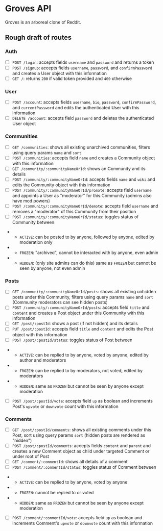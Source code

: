 # Groves API
Groves is an arboreal clone of Reddit.

## Rough draft of routes
### Auth
- [ ] `POST /login`: accepts fields `username` and `password` and returns a token
- [ ] `POST /signup`: accepts fields `username`, `password`, and `confirmPassword` and creates a User object with this information
- [ ] `GET /`: returns `200` if valid token provided and `400` otherwise
### User
- [ ] `POST /account`: accepts fields `username`, `bio`, `password`, `confirmPassword`, and `currentPassword` and edits the authenticated User with this information
- [ ] `DELETE /account`: accepts field `password` and deletes the authenticated User object
### Communities
- [ ] `GET /communities`: shows all existing unarchived communities, filters using query params `name` and `sort`
- [ ] `POST /communities`: accepts field `name` and creates a Community object with this information
- [ ] `GET /community/:communityNameOrId`: shows an Community and its details
- [ ] `POST /community/:communityNameOrId`: accepts fields `name` and `wiki` and edits the Community object with this information
- [ ] `POST /community/:communityNameOrId/promote`: accepts field `username` and appoints a User as "moderator" for this Community (admins also have mod powers)
- [ ] `POST /community/:communityNameOrId/demote`: accepts field `username` and removes a "moderator" of this Community from their position
- [ ] `POST /community/:communityNameOrId/status`: toggles status of Community between
- - `ACTIVE`: can be posted to by anyone, followed by anyone, edited by moderation only
- - `FROZEN`: "archived", cannot be interacted with by anyone, even admin
- - `HIDDEN`: (only site admins can do this) same as `FROZEN` but cannot be seen by anyone, not even admin
### Posts
- [ ] `GET /community/:communityNameOrId/posts`: shows all existing unhidden posts under this Community, filters using query params `name` and `sort` (Community moderators can see hidden posts)
- [ ] `POST /community/:communityNameOrId/posts`: accepts field `title` and `content` and creates a Post object under this Community with this information
- [ ] `GET /post/:postId`: shows a post (if not hidden) and its details
- [ ] `PUT /post/:postId`: accepts field `title` and `content` and edits the Post object with this information
- [ ] `POST /post/:postId/status`: toggles status of Post between
- - `ACTIVE`: can be replied to by anyone, voted by anyone, edited by author and moderators
- - `FROZEN`: can be replied to by moderators, not voted, edited by moderators
- - `HIDDEN`: same as `FROZEN` but cannot be seen by anyone except moderation
- [ ] `POST /post/:postId/vote`: accepts field `up` as boolean and increments Post's `upvote` or `downvote` count with this information
### Comments
- [ ] `GET /post/:postId/comments`: shows all existing comments under this Post, sort using query params `sort` (hidden posts are rendered as "hidden")
- [ ] `POST /post/:postId/comments`: accepts fields `content` and `parent` and creates a new Comment object as child under targeted Comment or under root of Post
- [ ] `GET /comment/:commentId`: shows all details of a comment
- [ ] `POST /comment/:commentId/status`: toggles status of Comment between
- - `ACTIVE`: can be replied to by anyone, voted by anyone
- - `FROZEN`: cannot be replied to or voted
- - `HIDDEN`: same as `FROZEN` but cannot be seen by anyone except moderation
- [ ] `POST /comment/:commentId/vote`: accepts field `up` as boolean and increments Comment's `upvote` or `downvote` count with this information